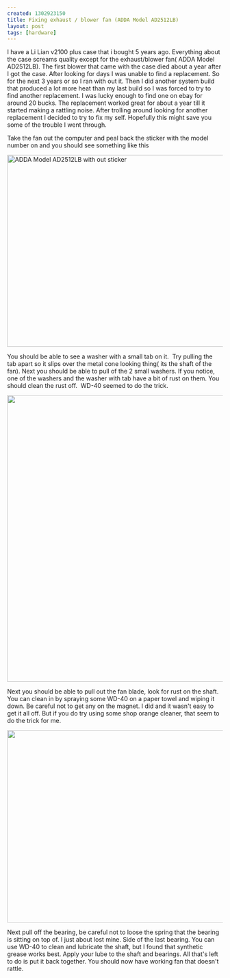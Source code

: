 ```yaml
--- 
created: 1302923150
title: Fixing exhaust / blower fan (ADDA Model AD2512LB)
layout: post
tags: [hardware]
---
```

<p>I have a Li Lian v2100 plus case that i bought 5 years ago. Everything about the case screams quality except for the exhaust/blower fan( ADDA Model AD2512LB). The first blower that came with the case died about a year after I got the case. After looking for days I was unable to find a replacement. So for the next 3 years or so I ran with out it. Then I did another system build that produced a lot more heat than my last build so I was forced to try to find another replacement. I was lucky enough to find one on ebay for around 20 bucks. The replacement worked great for about a year till it started making a rattling noise. After trolling around looking for another replacement I decided to try to fix my self. Hopefully this might save you some of the trouble I went through.</p>
<!--break-->
<p>Take the fan out the computer and peal back the sticker with the model number on and you should see something like this</p>
<p><img height="448" width="750" alt="ADDA Model AD2512LB with out sticker" src="/img/posts/2011-04-15-fixing-exhaust-blower-fan-adda-model-ad2512lb/caseblower/1.jpg" /></p>
<p>You should be able to see a washer with a small tab on it.&nbsp; Try pulling the tab apart so it slips over the metal cone looking thing( its the shaft of the fan). Next you should be able to pull of the 2 small washers. If you notice, one of the washers and the washer with tab have a bit of rust on them. You should clean the rust off.&nbsp; WD-40 seemed to do the trick.</p>
<p><img height="669" width="750" src="/img/posts/2011-04-15-fixing-exhaust-blower-fan-adda-model-ad2512lb/caseblower/2.jpg" alt="" /></p>
<p>Next you should be able to pull out the fan blade, look for rust on the shaft. You can clean in by spraying some WD-40 on a paper towel and wiping it down. Be careful not to get any on the magnet. I did and it wasn't easy to get it all off. But if you do try using some shop orange cleaner, that seem to do the trick for me.</p>
<p><img height="449" width="750" alt="" src="/img/posts/2011-04-15-fixing-exhaust-blower-fan-adda-model-ad2512lb/caseblower/blade%20with%20bearing(1).jpg" /></p>
<p>Next pull off the bearing, be careful not to loose the spring that the bearing is sitting on top of. I just about lost mine. Side of the last bearing. You can use WD-40 to clean and lubricate the shaft, but I found that synthetic grease works best. Apply your lube to the shaft and bearings. All that's left to do is put it back together. You should now have working fan that doesn't rattle.</p>
